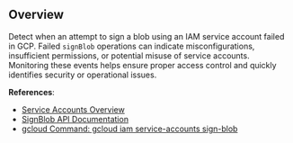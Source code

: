 ## Overview

Detect when an attempt to sign a blob using an IAM service account failed in GCP. Failed `signBlob` operations can indicate misconfigurations, insufficient permissions, or potential misuse of service accounts. Monitoring these events helps ensure proper access control and quickly identifies security or operational issues.

**References**:
- [Service Accounts Overview](https://cloud.google.com/iam/docs/service-accounts)
- [SignBlob API Documentation](https://cloud.google.com/iam/docs/reference/rest/v1/projects.serviceAccounts/signBlob)
- [gcloud Command: gcloud iam service-accounts sign-blob ](https://cloud.google.com/sdk/gcloud/reference/iam/service-accounts/sign-blob)
